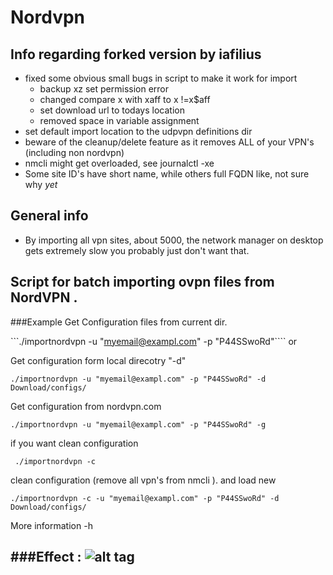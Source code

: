 # Nordvpn

## Info regarding forked version by iafilius

- fixed some obvious small bugs in script to make it work for import
  - backup xz set permission error
  - changed compare x with xaff to x !=x$aff
  - set download url to todays location
  - removed space in variable assignment
- set default import location to the udpvpn definitions  dir
- beware of the cleanup/delete feature as it removes ALL of your VPN's (including non nordvpn)
- nmcli might get overloaded, see journalctl -xe
- Some site ID's have short name, while others full FQDN like, not sure why _yet_

## General info

- By importing all vpn sites, about 5000, the network manager on desktop gets extremely slow
you probably just don't want that.

## Script for batch importing ovpn files from NordVPN .

###Example
Get Configuration files from current dir.

```./importnordvpn -u "myemail@exampl.com" -p "P44SSwoRd"````
or

Get configuration form local direcotry "-d"

          
```./importnordvpn -u "myemail@exampl.com" -p "P44SSwoRd" -d Download/configs/```
         
Get configuration from nordvpn.com
          
```./importnordvpn -u "myemail@exampl.com" -p "P44SSwoRd" -g```
            
if you want clean configuration
          
``` ./importnordvpn -c```
            
clean configuration (remove all vpn's from nmcli ). and load new
          
```./importnordvpn -c -u "myemail@exampl.com" -p "P44SSwoRd" -d Download/configs/```

More information -h 

       
###Effect :
![alt tag](https://consolechars.files.wordpress.com/2017/02/nordvpn-gnome.gif)
---

